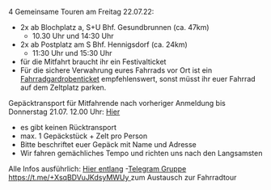4 Gemeinsame Touren am Freitag 22.07.22:
  - 2x ab Blochplatz a, S+U Bhf. Gesundbrunnen (ca. 47km)
    - 10.30 Uhr und 14:30 Uhr
  - 2x ab Postplatz am S Bhf. Hennigsdorf (ca. 24km)
    - 11:30 Uhr und 15:30 Uhr 
  - für die Mitfahrt braucht ihr ein Festivalticket 
  - Für die sichere Verwahrung eures Fahrrads vor Ort ist ein [Fahrradgardrobenticket](https://www.tixforgigs.com/de-DE/Event/42028) empfehlenswert, sonst müsst ihr euer Fahrrad auf dem Zeltplatz parken.


Gepäcktransport für Mitfahrende nach vorheriger Anmeldung bis Donnerstag 21.07. 12.00 Uhr: [Hier](https://cryptpad.fr/form/#/2/form/view/f1yyAn4pmHMCXT6t6ePX3R++HZG2Xbn2qqFD4hEqr70/)

- es gibt keinen Rücktransport
- max. 1 Gepäckstück + Zelt pro Person
- Bitte beschriftet euer Gepäck mit Name und Adresse
- Wir fahren gemächliches Tempo und richten uns nach den Langsamsten 

Alle Infos ausführlich: [Hier entlang](https://bikexberlin.github.io/)
  -[Telegram Gruppe https://t.me/+XsqBDVuJKdsyMWUy ](https://t.me/+XsqBDVuJKdsyMWUy) zum Austausch zur Fahrradtour
